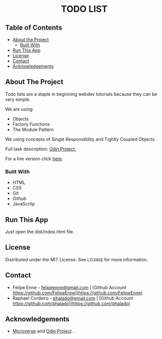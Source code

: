 <br />
<h1 align="center">TODO LIST</h1>


<!-- TABLE OF CONTENTS -->


## Table of Contents

* [About the Project](#about-the-project)
  * [Built With](#built-with)
* [Run This App](#run-this-app)
* [License](#license)
* [Contact](#contact)
* [Acknowledgements](#acknowledgements)


<!-- ABOUT THE PROJECT -->
## About The Project

Todo lists are a staple in beginning webdev tutorials because they can be very simple.

We are using:

* Objects
* Factory Functions
* The Module Pattern

We using concepts of Single Responsibility and Tightly Coupled Objects.

Full task description: <a href="https://raw.githack.com/phalado/todo-list/develop/dist/index.html"> Odin Project.</a>


For a live version click [here](https://raw.githack.com/phalado/todo-list/features/dist/index.html
).


### Built With 

* HTML
* CSS
* Git
* Github
* JavaScritp


## Run This App

<p>Just open the dist/index.html file.</p>


## License

Distributed under the MIT License. See `LICENSE` for more information.

<!-- CONTACT -->
## Contact
* Felipe Enne - felipeenne@gmail.com | [Github Account https://github.com/FelipeEnne](https://github.com/FelipeEnne)
* Raphael Cordeiro - phalado@gmail.com | [Github Account https://github.com/phalado](https://github.com/phalado)

<!-- ACKNOWLEDGEMENTS -->
## Acknowledgements

* <a href="https://www.microverse.org/"> Microverse</a>  and <a href="https://www.theodinproject.com/"> Odin Project</a> .